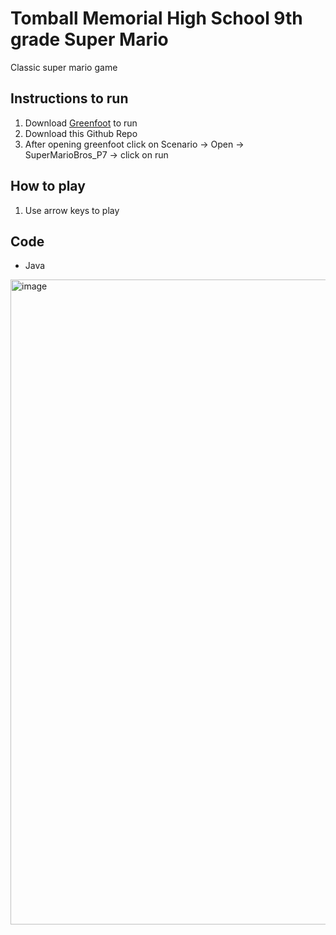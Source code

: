 # Tomball Memorial High School 9th grade Super Mario
Classic super mario game
## Instructions to run
1. Download [Greenfoot](https://www.greenfoot.org/download) to run
2. Download this Github Repo
3. After opening greenfoot click on Scenario -> Open -> SuperMarioBros_P7 -> click on run
## How to play
1. Use arrow keys to play
## Code
- Java
<img width="1919" height="1032" alt="image" src="https://github.com/user-attachments/assets/2d5444ea-3c9e-4b29-8e47-17bcc8a2e9d9" />
